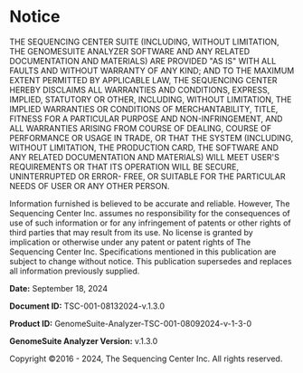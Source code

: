 # Notice

THE SEQUENCING CENTER SUITE (INCLUDING, WITHOUT LIMITATION, THE GENOMESUITE ANALYZER SOFTWARE AND ANY RELATED DOCUMENTATION AND MATERIALS) ARE PROVIDED "AS IS" WITH ALL FAULTS AND WITHOUT WARRANTY OF ANY KIND; AND TO THE MAXIMUM EXTENT PERMITTED BY APPLICABLE LAW, THE SEQUENCING CENTER HEREBY DISCLAIMS ALL WARRANTIES AND CONDITIONS, EXPRESS, IMPLIED, STATUTORY OR OTHER, INCLUDING, WITHOUT LIMITATION, THE IMPLIED WARRANTIES OR CONDITIONS OF MERCHANTABILITY, TITLE, FITNESS FOR A PARTICULAR PURPOSE AND NON-INFRINGEMENT, AND ALL WARRANTIES ARISING FROM COURSE OF DEALING, COURSE OF PERFORMANCE OR USAGE IN TRADE, OR THAT THE SYSTEM (INCLUDING, WITHOUT LIMITATION, THE PRODUCTION CARD, THE SOFTWARE AND ANY RELATED DOCUMENTATION AND MATERIALS) WILL MEET USER'S REQUIREMENTS OR THAT ITS OPERATION WILL BE SECURE, UNINTERRUPTED OR ERROR- FREE, OR SUITABLE FOR THE PARTICULAR NEEDS OF USER OR ANY OTHER PERSON.

Information furnished is believed to be accurate and reliable. However, The Sequencing Center Inc. assumes no responsibility for the consequences of use of such information or for any infringement of patents or other rights of third parties that may result from its use. No license is granted by implication or otherwise under any patent or patent rights of The Sequencing Center Inc. Specifications mentioned in this publication are subject to change without notice. This publication supersedes and replaces all information previously supplied.

**Date:** September 18, 2024

**Document ID:** TSC-001-08132024-v.1.3.0

**Product ID:** GenomeSuite-Analyzer-TSC-001-08092024-v-1-3-0

**GenomeSuite Analyzer Version:** v.1.3.0

Copyright ©2016 - 2024, The Sequencing Center Inc. All rights reserved.